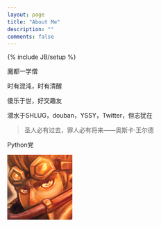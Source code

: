 ```yaml
---
layout: page
title: "About Me"
description: ""
comments: false
---
```

{% include JB/setup %}

魔都一学僧

时有混沌，时有清醒

傻乐于世，好交趣友

潜水于SHLUG，douban，YSSY，Twitter，但志犹在

> 圣人必有过去，罪人必有将来——奥斯卡·王尔德 

<a class="btn btn-primary">Python党</a>

![Mou icon](img/me.jpg)

